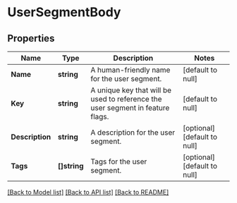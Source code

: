 # UserSegmentBody

## Properties
Name | Type | Description | Notes
------------ | ------------- | ------------- | -------------
**Name** | **string** | A human-friendly name for the user segment. | [default to null]
**Key** | **string** | A unique key that will be used to reference the user segment in feature flags. | [default to null]
**Description** | **string** | A description for the user segment. | [optional] [default to null]
**Tags** | **[]string** | Tags for the user segment. | [optional] [default to null]

[[Back to Model list]](../README.md#documentation-for-models) [[Back to API list]](../README.md#documentation-for-api-endpoints) [[Back to README]](../README.md)


